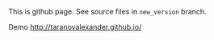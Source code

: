This is github page. See source files in `new_version` branch.

Demo http://taranovalexander.github.io/
